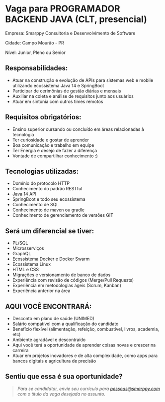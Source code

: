 # Vaga para PROGRAMADOR BACKEND JAVA (CLT, presencial)

Empresa: Smarppy Consultoria e Desenvolvimento de Software

Cidade: Campo Mourão - PR

Nível: Junior, Pleno ou Senior

## Responsabilidades:

- Atuar na construção e evolução de APIs para sistemas web e mobile utilizando ecossistema Java 14 e SpringBoot
- Participar de cerimônias de gestão diárias e mensais 
- Auxiliar na coleta e análise de requisitos junto aos usuários
- Atuar em sintonia com outros times remotos

## Requisitos obrigatórios:

- Ensino superior cursando ou concluído em áreas relacionadas à tecnologia
- Ter curiosidade e gostar de aprender
- Boa comunicação e trabalho em equipe
- Ter Energia e desejo de fazer a diferença
- Vontade de compartilhar conhecimento :)

## Tecnologias utilizadas:

- Domínio do protocolo HTTP
- Conhecimento do padrão RESTful
- Java 14 API
- SpringBoot e todo seu ecossistema
- Conhecimento de SQL 
- Conhecimento de maven ou gradle
- Conhecimento de gerenciamento de versões GIT

## Será um diferencial se tiver: 

- PL/SQL
- Microsserviços 
- GraphQL
- Ecossistema Docker e Docker Swarm
- Ecossistema Linux
- HTML e CSS
- Migrações e versionamento de banco de dados
- Experiência com revisão de códigos (Merge/Pull Requests)
- Experiência em metodologias ágeis (Scrum, Kanban)
- Experiência anterior na área

## AQUI VOCÊ ENCONTRARÁ:

- Desconto em plano de saúde (UNIMED)
- Salário compatível com a qualificação do candidato
- Benefício flexível (alimentação, refeição, combustível, livros, academia, etc)
- Ambiente agradável e descontraído
- Aqui você terá a oportunidade de aprender coisas novas e crescer na carreira
- Atuar em projetos inovadores e de alta complexidade, como apps para bancos digitais e agricultura de precisão

## Sentiu que essa é sua oportunidade?

> _Para se candidatar, envie seu currículo para [pessoas@smarppy.com](mailto:pessoas@smarppy.com) com o título da vaga desejada no *assunto*._
